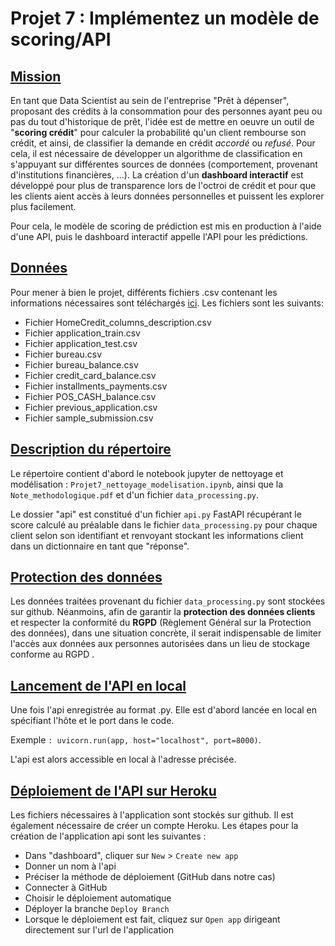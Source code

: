 # **Projet 7 : Implémentez un modèle de scoring/API**
## <u>Mission</u>
En tant que Data Scientist au sein de l'entreprise "Prêt à dépenser", proposant des crédits à la consommation pour des personnes ayant peu ou pas du tout d'historique de prêt, l'idée est de mettre en oeuvre un outil de "**scoring crédit**" pour calculer la probabilité qu'un client rembourse son crédit, et ainsi, de classifier la demande en crédit *accordé* ou *refusé*. Pour cela, il est nécessaire de développer un algorithme de classification en s'appuyant sur différentes sources de données (comportement, provenant d'institutions financières, ...).
La création d'un **dashboard interactif** est développé pour plus de transparence lors de l'octroi de crédit et pour que les clients aient accès à leurs données personnelles et puissent les explorer plus facilement. 

Pour cela, le modèle de scoring de prédiction est mis en production à l'aide d'une API, puis le dashboard interactif appelle l'API pour les prédictions. 

## <u>Données</U>
Pour mener à bien le projet, différents fichiers .csv contenant les informations nécessaires sont téléchargés [ici](https://www.kaggle.com/c/home-credit-default-risk/data). Les fichiers sont les suivants:
- Fichier HomeCredit_columns_description.csv
- Fichier application_train.csv
- Fichier application_test.csv
- Fichier bureau.csv
- Fichier bureau_balance.csv
- Fichier credit_card_balance.csv 
- Fichier installments_payments.csv
- Fichier POS_CASH_balance.csv
- Fichier previous_application.csv
- Fichier sample_submission.csv

## <u>Description du répertoire</u>
Le répertoire contient d'abord le notebook jupyter de nettoyage et modélisation : `Projet7_nettoyage_modelisation.ipynb`, ainsi que la ``Note_methodologique.pdf`` et d'un fichier `data_processing.py`.

Le dossier "api" est constitué d'un fichier `api.py` FastAPI récupérant le score calculé au préalable dans le fichier `data_processing.py` pour chaque client selon son identifiant et renvoyant stockant les informations client dans un dictionnaire en tant que "réponse".

## <u>Protection des données </u>
Les données traitées provenant du fichier `data_processing.py` sont stockées sur github. Néanmoins, afin de garantir la **protection des données clients** et respecter la conformité du **RGPD** (Règlement Général sur la Protection des données), dans une situation concrète, il serait indispensable de limiter l'accès aux données aux personnes autorisées dans un lieu de stockage conforme au RGPD .

## <u>Lancement de l'API en local</u>
Une fois l'api enregistrée au format .py. Elle est d'abord lancée en local en spécifiant l'hôte et le port dans le code.

Exemple ```: uvicorn.run(app, host="localhost", port=8000)```.

L'api est alors accessible en local à l'adresse précisée.

## <u>Déploiement de l'API sur Heroku</u>
Les fichiers nécessaires à l'application sont stockés sur github. 
Il est également nécessaire de créer un compte Heroku. Les étapes pour la création de l'application api sont les suivantes :
* Dans "dashboard", cliquer sur `New` > `Create new app`
* Donner un nom à l'api
* Préciser la méthode de déploiement (GitHub dans notre cas)
* Connecter à GitHub
* Choisir le déploiement automatique
* Déployer la branche `Deploy Branch`
* Lorsque le déploiement est fait, cliquez sur `Open app` dirigeant directement sur l'url de l'application
